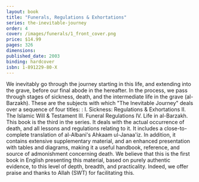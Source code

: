 ```yaml
---
layout: book
title: "Funerals, Regulations & Exhortations"
series: the-inevitable-journey
order: 4
cover: /images/funerals/1_front_cover.png
price: $14.99
pages: 326
dimensions:
published_date: 2003
binding: hardcover
isbn: 1-891229-80-X
---
```


We inevitably go through the journey starting in this life, and extending into the grave, before our final abode in the hereafter. In the process, we pass through stages of sickness, death, and the intermediate life in the grave (al-Barzakh). These are the subjects with which "The Inevitable Journey" deals over a sequence of four titles: : I. Sickness: Regulations & Exhortations II. The Islamic Will & Testament III. Funeral Regulations IV. Life in al-Barzakh. This book is the third in the series. It deals with the actual occurrence of death, and all lessons and regulations relating to it. It includes a close-to-complete translation of al-Albani's Ahkaam ul-Janaa'iz. In addition, it contains extensive supplementary material, and an enhanced presentation with tables and diagrams, making it a useful handbook, reference, and source of admonishment concerning death. We believe that this is the first book in English presenting this material, based on purely authentic evidence, to this level of depth, breadth, and practicality. Indeed, we offer praise and thanks to Allah (SWT) for facilitating this.
